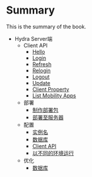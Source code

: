 # Summary

This is the summary of the book.

* Hydra Server端
    * Client API
        * [Hello](server/client_api/hello.md)
        * [Login](server/client_api/login.md)
        * [Refresh](server/client_api/refresh.md)
        * [Relogin](server/client_api/relogin.md)
        * [Logout](server/client_api/logout.md)
        * [Update](server/client_api/update.md)
        * [Client Property](server/client_api/client-property.md)
        * [List Mobility Apps](server/client_api/list-mobility-apps.md)
    * 部署
        * [制作部署包](server/deployment/pack-a-deployment-package.md)
        * [部署至服务器](server/deployment/deploy-on-mac-linux.md)
    * 配置
        * [实例名](server/conf/server-name.md)
        * [数据库](server/conf/database.md)
        * [Client API](server/conf/client-api.md)
        * [以不同的环境运行](server/conf/env.md)
    * 优化
        * [数据库](server/opt/db.md)